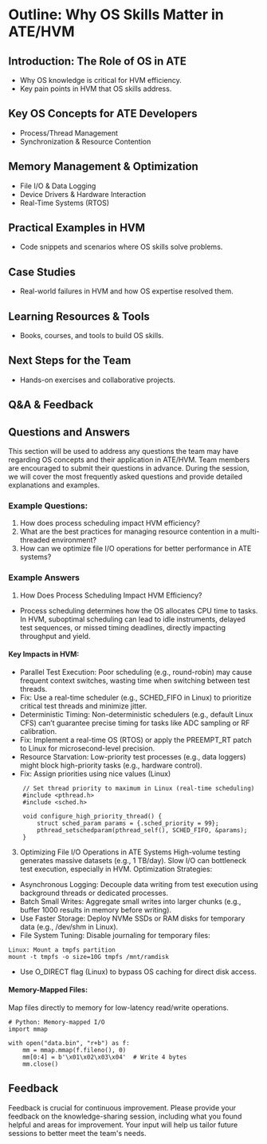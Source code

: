 # Outline: Why OS Skills Matter in ATE/HVM

## Introduction: The Role of OS in ATE
- Why OS knowledge is critical for HVM efficiency.
- Key pain points in HVM that OS skills address.

## Key OS Concepts for ATE Developers
- Process/Thread Management
- Synchronization & Resource Contention

## Memory Management & Optimization
- File I/O & Data Logging
- Device Drivers & Hardware Interaction
- Real-Time Systems (RTOS)

## Practical Examples in HVM
- Code snippets and scenarios where OS skills solve problems.

## Case Studies
- Real-world failures in HVM and how OS expertise resolved them.

## Learning Resources & Tools
- Books, courses, and tools to build OS skills.

## Next Steps for the Team
- Hands-on exercises and collaborative projects.

## Q&A & Feedback

## Questions and Answers
This section will be used to address any questions the team may have regarding OS concepts and their application in ATE/HVM. Team members are encouraged to submit their questions in advance. During the session, we will cover the most frequently asked questions and provide detailed explanations and examples.

### Example Questions:
1. How does process scheduling impact HVM efficiency?
2. What are the best practices for managing resource contention in a multi-threaded environment?
3. How can we optimize file I/O operations for better performance in ATE systems?

### Example Answers
1. How Does Process Scheduling Impact HVM Efficiency?

- Process scheduling determines how the OS allocates CPU time to tasks. In HVM, suboptimal scheduling can lead to idle instruments, delayed test sequences, or missed timing deadlines, directly impacting throughput and yield.

#### Key Impacts in HVM:

- Parallel Test Execution:
Poor scheduling (e.g., round-robin) may cause frequent context switches, wasting time when switching between test threads.
- Fix: Use a real-time scheduler (e.g., SCHED_FIFO in Linux) to prioritize critical test threads and minimize jitter.
- Deterministic Timing:
Non-deterministic schedulers (e.g., default Linux CFS) can’t guarantee precise timing for tasks like ADC sampling or RF calibration.
- Fix: Implement a real-time OS (RTOS) or apply the PREEMPT_RT patch to Linux for microsecond-level precision.
- Resource Starvation:
Low-priority test processes (e.g., data loggers) might block high-priority tasks (e.g., hardware control).
- Fix: Assign priorities using nice values (Linux)

```
    // Set thread priority to maximum in Linux (real-time scheduling)
    #include <pthread.h>
    #include <sched.h>

    void configure_high_priority_thread() {
        struct sched_param params = {.sched_priority = 99};
        pthread_setschedparam(pthread_self(), SCHED_FIFO, &params);
    }
```

3. Optimizing File I/O Operations in ATE Systems
High-volume testing generates massive datasets (e.g., 1 TB/day). Slow I/O can bottleneck test execution, especially in HVM.
Optimization Strategies:

- Asynchronous Logging:
Decouple data writing from test execution using background threads or dedicated processes.
- Batch Small Writes:
Aggregate small writes into larger chunks (e.g., buffer 1000 results in memory before writing).
- Use Faster Storage:
Deploy NVMe SSDs or RAM disks for temporary data (e.g., /dev/shm in Linux).
- File System Tuning:
Disable journaling for temporary files:

```
Linux: Mount a tmpfs partition
mount -t tmpfs -o size=10G tmpfs /mnt/ramdisk
```

- Use O_DIRECT flag (Linux) to bypass OS caching for direct disk access.

#### Memory-Mapped Files:
Map files directly to memory for low-latency read/write operations.

```
# Python: Memory-mapped I/O
import mmap

with open("data.bin", "r+b") as f:
    mm = mmap.mmap(f.fileno(), 0)
    mm[0:4] = b'\x01\x02\x03\x04'  # Write 4 bytes
    mm.close()
```


## Feedback
Feedback is crucial for continuous improvement. Please provide your feedback on the knowledge-sharing session, including what you found helpful and areas for improvement. Your input will help us tailor future sessions to better meet the team's needs.